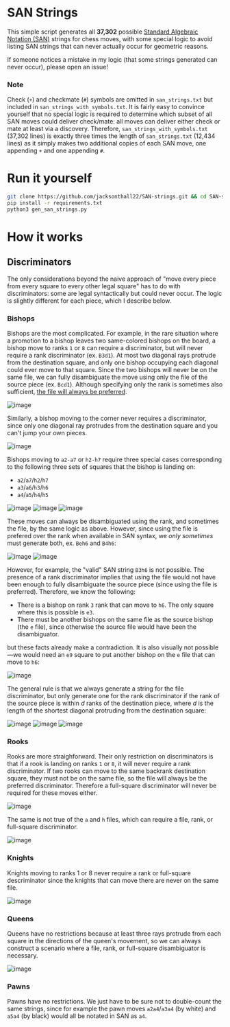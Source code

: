 # SAN Strings

This simple script generates all **37,302** possible [Standard Algebraic Notation (SAN)](https://en.wikipedia.org/wiki/Algebraic_notation_(chess)#:~:text=Algebraic%20notation%20(or%20AN)%20is,books%2C%20magazines%2C%20and%20newspapers.) strings for chess moves, with some special logic to
avoid listing SAN strings that can never actually occur for geometric reasons.

If someone notices a mistake in my logic (that some strings generated can never occur), please open an issue!

### Note
Check (`+`) and checkmate (`#`) symbols are omitted in `san_strings.txt` but included in `san_strings_with_symbols.txt`. It is fairly easy 
to convince yourself that no special logic is required to determine which subset of all SAN moves could deliver check/mate: all moves can 
deliver either check or mate at least via a discovery. Therefore, `san_strings_with_symbols.txt` (37,302 lines) is exactly three times the length of 
`san_strings.txt` (12,434 lines) as it simply makes two additional copies of each SAN move, one appending `+` and one appending `#`.

# Run it yourself
```sh
git clone https://github.com/jacksonthall22/SAN-strings.git && cd SAN-strings
pip install -r requirements.txt
python3 gen_san_strings.py
```

# How it works
## Discriminators

The only considerations beyond the naive approach of "move every piece from every square to every other legal square" has to do
with discriminators: some are legal syntactically but could never occur. The logic is slightly different for each piece, which
I describe below.

### Bishops
Bishops are the most complicated. For example, in the rare situation where a promotion to a bishop leaves two same-colored
bishops on the board, a bishop move to ranks `1` or `8` can require a discriminator, but will never require a rank discriminator
(ex. `B3d1`). At most two diagonal rays protrude from the destination square, and only one bishop occupying each diagonal
could ever move to that square. Since the two bishops will never be on the same file, we can fully disambiguate the move
using only the file of the source piece (ex. `Bcd1`). Although specifying only the rank is sometimes also sufficient, [the 
file will always be preferred](https://en.wikipedia.org/wiki/Algebraic_notation_(chess)#Disambiguating_moves).

![image](https://backscattering.de/web-boardimage/board.svg?size=400&coordinates=true&fen=8/8/8/8/6B1/1B6/8/8&arrows=Gb3d1,Gd1)

Similarly, a bishop moving to the corner never requires a discriminator, since only one diagonal ray protrudes
from the destination square and you can't jump your own pieces.

![image](https://backscattering.de/web-boardimage/board.svg?size=400&coordinates=true&fen=8/8/8/8/4B3/5B2/8/8&arrows=Ge4a8)

Bishops moving to `a2-a7` or `h2-h7` require three special cases corresponding to the following three sets of squares that the bishop is landing on:
- `a2`/`a7`/`h2`/`h7`
- `a3`/`a6`/`h3`/`h6`
- `a4`/`a5`/`h4`/`h5`

![image](https://backscattering.de/web-boardimage/board.svg?size=300&coordinates=true&fen=8/8/8/8/8/8/8/8&arrows=a2,a7,h2,h7) ![image](https://backscattering.de/web-boardimage/board.svg?size=300&coordinates=true&fen=8/8/8/8/8/8/8/8&arrows=a3,a6,h3,h6) ![image](https://backscattering.de/web-boardimage/board.svg?size=300&coordinates=true&fen=8/8/8/8/8/8/8/8&arrows=a4,a5,h4,h5)

These moves can always be disambiguated using the rank, and sometimes the file, by the same logic as above. However, since using the file
is prefered over the rank when available in SAN syntax, we *only sometimes* must generate both, ex. `Beh6` and `B4h6`:

![image](https://backscattering.de/web-boardimage/board.svg?size=400&coordinates=true&fen=8/6B1/8/8/5B2/8/8/8&arrows=Gf4h6,h6,Bf1f8) ![image](https://backscattering.de/web-boardimage/board.svg?size=400&coordinates=true&fen=5B2/8/8/8/5B2/8/8/8&arrows=Gf4h6,h6,Ba4h4)

However, for example, the "valid" SAN string `B3h6` is not possible. The presence of a rank discriminator implies that using the file
would not have been enough to fully disambiguate the source piece (since using the file is preferred). Therefore, we know the following:
- There is a bishop on rank `3` rank that can move to `h6`. The only square where this is possible is `e3`.
- There must be another bishops on the same file as the source bishop (the `e` file), since otherwise the source file would have been
the disambiguator.

but these facts already make a contradiction. It is also visually not possible—we would need an `e9` square to put another bishop on 
the `e` file that can move to `h6`:

![image](https://backscattering.de/web-boardimage/board.svg?size=400&coordinates=true&fen=5B2/8/8/8/8/4B3/8/8&arrows=Ge3h6,h6,Rh6f8)

The general rule is that we always generate a string for the file discriminator, but only generate one for the rank discriminator 
if the rank of the source piece is within *d* ranks of the destination piece, where *d* is the length of the shortest diagonal protruding
from the destination square:

![image](https://backscattering.de/web-boardimage/board.svg?size=300&coordinates=true&fen=6B1/8/6B1/8/8/8/8/8&arrows=Bh7g8,h7,Bh7g6,Gh8a8,h7a7,h6a6,Rh5a5,Rh4a4,Rh3a3,Rh2a2,Rh1a1) ![image](https://backscattering.de/web-boardimage/board.svg?size=300&coordinates=true&fen=5B2/8/8/8/5B2/8/8/8&arrows=Bh6f8,h6,Bh6f4,Gh8a8,h7a7,h6a6,h5a5,h4a4,Rh3a3,Rh2a2,Rh1a1) ![image](https://backscattering.de/web-boardimage/board.svg?size=300&coordinates=true&fen=4B3/8/8/8/8/8/4B3/8&arrows=Bh5e8,h5,Bh5e2,Gh8a8,h7a7,h6a6,h5a5,h4a4,h3a3,h2a2,Rh1a1)

### Rooks
Rooks are more straighforward. Their only restriction on discriminators is that if a rook is landing on ranks `1` or `8`, it will never require 
a rank discriminator. If two rooks can move to the same backrank destination square, they must not be on the same file, so the file will always be
the preferred discriminator. Therefore a full-square discriminator will never be required for these moves either.

![image](https://backscattering.de/web-boardimage/board.svg?size=400&coordinates=true&fen=R6R/8/8/8/8/8/5R2/5R2&arrows=f8,a8f8,h8f8,f2f8,Rf1)

The same is not true of the `a` and `h` files, which can require a file, rank, or full-square discriminator.

![image](https://backscattering.de/web-boardimage/board.svg?size=400&coordinates=true&fen=7R/8/RR6/8/8/8/8/7R&arrows=h6,b6h6,h1h6,h8h6)

### Knights
Knights moving to ranks 1 or 8 never require a rank or full-square descriminator since the knights that can move there are never on the same file.

![image](https://backscattering.de/web-boardimage/board.svg?size=400&coordinates=true&fen=8/2N3N1/1N3N2/8/8/8/8/8&arrows=b6a8,c7a8,Bc7e8,Bd6e8,Bf6e8,Bg7e8)

### Queens
Queens have no restrictions because at least three rays protrude from each square in the directions of the queen's movement, so we can always
construct a scenario where a file, rank, or full-square disambiguator is necessary.

![image](https://backscattering.de/web-boardimage/board.svg?size=400&coordinates=true&fen=8/3Q4/8/8/8/3Q3Q/8/8&arrows=d3h7,h7)

### Pawns
Pawns have no restrictions. We just have to be sure not to double-count the same strings, since for example the pawn moves `a2a4`/`a3a4`
(by white) and `a5a4` (by black) would all be notated in SAN as `a4`.
